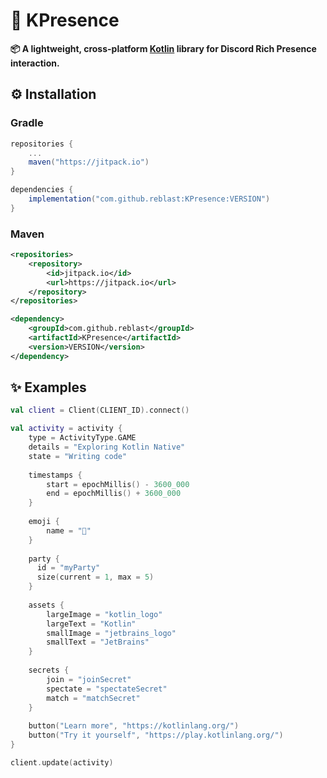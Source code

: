 # 🧩 KPresence

**📦 A lightweight, cross-platform [Kotlin](https://kotlinlang.org/) library for Discord Rich Presence interaction.**

## ⚙️ Installation

### Gradle

```gradle
repositories {
    ...
    maven("https://jitpack.io")
}

dependencies {
    implementation("com.github.reblast:KPresence:VERSION")
}
```

### Maven
```xml
<repositories>
    <repository>
        <id>jitpack.io</id>
        <url>https://jitpack.io</url>
    </repository>
</repositories>

<dependency>
    <groupId>com.github.reblast</groupId>
    <artifactId>KPresence</artifactId>
    <version>VERSION</version>
</dependency>
```

## ✨ Examples
```kt
val client = Client(CLIENT_ID).connect()

val activity = activity {
    type = ActivityType.GAME
    details = "Exploring Kotlin Native"
    state = "Writing code"
    
    timestamps {
        start = epochMillis() - 3600_000
        end = epochMillis() + 3600_000
    }
    
    emoji {
        name = "🚀"
    }
    
    party {
      id = "myParty"
      size(current = 1, max = 5)
    }
    
    assets {
        largeImage = "kotlin_logo"
        largeText = "Kotlin"
        smallImage = "jetbrains_logo"
        smallText = "JetBrains"
    }
    
    secrets {
        join = "joinSecret"
        spectate = "spectateSecret"
        match = "matchSecret"
    }
    
    button("Learn more", "https://kotlinlang.org/")
    button("Try it yourself", "https://play.kotlinlang.org/")
}

client.update(activity)
```